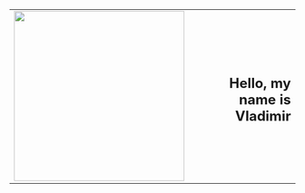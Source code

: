<table>
    <tr>
        <td>
            <img src="https://media2.giphy.com/media/765ccrAiB0g9z6EApL/giphy.gif" width="300"/>
        </td>
        <td>
            <h2 align=right>Hello, my name is Vladimir</h2>
        </td>
    </tr>
</table>
